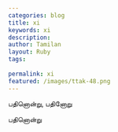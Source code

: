 ```yaml
---
categories: blog
title: xi
keywords: xi
description: 
author: Tamilan
layout: Ruby
tags: 
 
permalink: xi
featured: /images/ttak-48.png
---
```

  
பதினொன்று, பதினோறு  
  
பதினொன்று